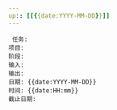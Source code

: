 ```yaml
---
up:: [[{{date:YYYY-MM-DD}}]]
---
```

 
	 任务: 
	项目: 
	阶段: 
	输入: 
	输出: 
	日期: {{date:YYYY-MM-DD}}
	时间: {{date:HH:mm}}
	截止日期: 

